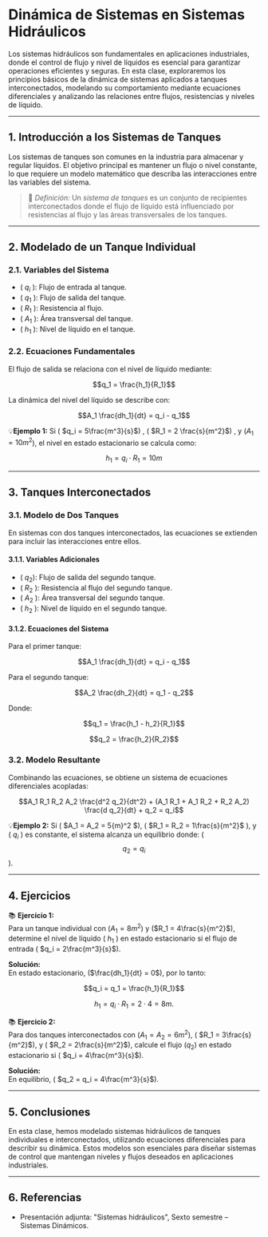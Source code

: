 # Dinámica de Sistemas en Sistemas Hidráulicos

Los sistemas hidráulicos son fundamentales en aplicaciones industriales, donde el control de flujo y nivel de líquidos es esencial para garantizar operaciones eficientes y seguras. En esta clase, exploraremos los principios básicos de la dinámica de sistemas aplicados a tanques interconectados, modelando su comportamiento mediante ecuaciones diferenciales y analizando las relaciones entre flujos, resistencias y niveles de líquido.

---

## 1. Introducción a los Sistemas de Tanques

Los sistemas de tanques son comunes en la industria para almacenar y regular líquidos. El objetivo principal es mantener un flujo o nivel constante, lo que requiere un modelo matemático que describa las interacciones entre las variables del sistema.

>🔑 *Definición:* Un *sistema de tanques* es un conjunto de recipientes interconectados donde el flujo de líquido está influenciado por resistencias al flujo y las áreas transversales de los tanques.

---

## 2. Modelado de un Tanque Individual

### 2.1. Variables del Sistema
- \( $q_i$ \): Flujo de entrada al tanque.
- \( $q_1$ \): Flujo de salida del tanque.
- \( $R_1$ \): Resistencia al flujo.
- \( $A_1$ \): Área transversal del tanque.
- \( $h_1$ \): Nivel de líquido en el tanque.

### 2.2. Ecuaciones Fundamentales
El flujo de salida se relaciona con el nivel de líquido mediante:

$$q_1 = \frac{h_1}{R_1}$$

La dinámica del nivel del líquido se describe con:

$$A_1 \frac{dh_1}{dt} = q_i - q_1$$

💡**Ejemplo 1:** Si \( $q_i = 5\frac{m^3}{s}$) , \( $R_1 = 2 \frac{s}{m^2}$\) , y \($A_1 = 10{m}^2$\), el nivel en estado estacionario se calcula como:

$$h_1 = q_i \cdot R_1 = 10m$$

---

## 3. Tanques Interconectados

### 3.1. Modelo de Dos Tanques
En sistemas con dos tanques interconectados, las ecuaciones se extienden para incluir las interacciones entre ellos.

#### 3.1.1. Variables Adicionales
- \( $q_2$\): Flujo de salida del segundo tanque.
- \( $R_2$ \): Resistencia al flujo del segundo tanque.
- \( $A_2$ \): Área transversal del segundo tanque.
- \( $h_2$ \): Nivel de líquido en el segundo tanque.

#### 3.1.2. Ecuaciones del Sistema
Para el primer tanque:

$$A_1 \frac{dh_1}{dt} = q_i - q_1$$

Para el segundo tanque:

$$A_2 \frac{dh_2}{dt} = q_1 - q_2$$

Donde:

$$q_1 = \frac{h_1 - h_2}{R_1}$$

$$q_2 = \frac{h_2}{R_2}$$

### 3.2. Modelo Resultante
Combinando las ecuaciones, se obtiene un sistema de ecuaciones diferenciales acopladas:

$$A_1 R_1 R_2 A_2 \frac{d^2 q_2}{dt^2} + (A_1 R_1 + A_1 R_2 + R_2 A_2) \frac{d q_2}{dt} + q_2 = q_i$$

💡**Ejemplo 2:**  Si \( $A_1 = A_2 = 5{m}^2 $\),  \( $R_1 = R_2 = 1\frac{s}{m^2}$ \),  y  \( $q_i$ \)  es constante, el sistema alcanza un equilibrio donde:
\( $$q_2 = q_i$$ \).

---

## 4. Ejercicios

📚 **Ejercicio 1:**  
Para un tanque individual con \($A_1 = 8{m^2}$\) y \($R_1 = 4\frac{s}{m^2}$\), determine el nivel de líquido \( $h_1$ \) en estado estacionario si el flujo de entrada \( $q_i = 2\frac{m^3}{s}$\).

**Solución:**  
En estado estacionario, \($\frac{dh_1}{dt} = 0$\), por lo tanto:

$$q_i = q_1 = \frac{h_1}{R_1}$$

$$h_1 = q_i \cdot R_1 = 2 \cdot 4 = 8{m}. $$

📚 **Ejercicio 2:**  
Para dos tanques interconectados con \($A_1 = A_2 = 6{m}^2$\), \( $R_1 = 3\frac{s}{m^2}$\), y \( $R_2 = 2\frac{s}{m^2}$\), calcule el flujo \($q_2$\) en estado estacionario si \( $q_i = 4\frac{m^3}{s}$\).

**Solución:**  
En equilibrio, \( $q_2 = q_i = 4\frac{m^3}{s}$\).

---

## 5. Conclusiones

En esta clase, hemos modelado sistemas hidráulicos de tanques individuales e interconectados, utilizando ecuaciones diferenciales para describir su dinámica. Estos modelos son esenciales para diseñar sistemas de control que mantengan niveles y flujos deseados en aplicaciones industriales.

---

## 6. Referencias

- Presentación adjunta: "Sistemas hidráulicos", Sexto semestre – Sistemas Dinámicos.
